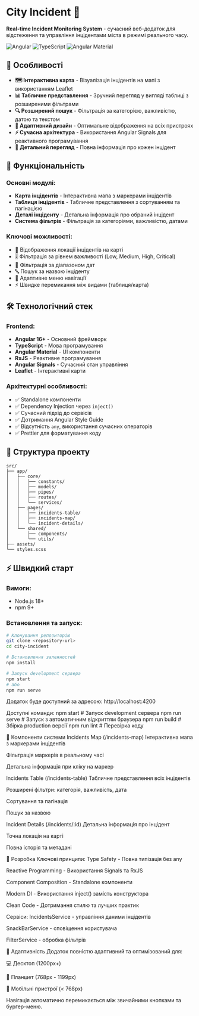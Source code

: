 # City Incident 🚨

**Real-time Incident Monitoring System** - сучасний веб-додаток для відстеження та управління інцідентами міста в режимі реального часу.

![Angular](https://img.shields.io/badge/Angular-16+-DD0031?style=for-the-badge&logo=angular)
![TypeScript](https://img.shields.io/badge/TypeScript-3178C6?style=for-the-badge&logo=typescript&logoColor=white)
![Angular Material](https://img.shields.io/badge/Angular_Material-0081CB?style=for-the-badge&logo=angular&logoColor=white)

## 🌟 Особливості

- **🗺️ Інтерактивна карта** - Візуалізація інцідентів на мапі з використанням Leaflet
- **📊 Табличне представлення** - Зручний перегляд у вигляді таблиці з розширеними фільтрами
- **🔍 Розширений пошук** - Фільтрація за категорією, важливістю, датою та текстом
- **📱 Адаптивний дизайн** - Оптимальне відображення на всіх пристроях
- **⚡ Сучасна архітектура** - Використання Angular Signals для реактивного програмування
- **🎯 Детальний перегляд** - Повна інформація про кожен інцідент

## 🚀 Функціональність

### Основні модулі:

- **Карта інцідентів** - Інтерактивна мапа з маркерами інцідентів
- **Таблиця інцідентів** - Табличне представлення з сортуванням та пагінацією
- **Деталі інціденту** - Детальна інформація про обраний інцідент
- **Система фільтрів** - Фільтрація за категоріями, важливістю, датами

### Ключові можливості:

- 📍 Відображення локації інцідентів на карті
- 🎚️ Фільтрація за рівнем важливості (Low, Medium, High, Critical)
- 📅 Фільтрація за діапазоном дат
- 🔤 Пошук за назвою інціденту
- 📱 Адаптивне меню навігації
- ⚡ Швидке перемикання між видами (таблиця/карта)

## 🛠️ Технологічний стек

### Frontend:

- **Angular 16+** - Основний фреймворк
- **TypeScript** - Мова програмування
- **Angular Material** - UI компоненти
- **RxJS** - Реактивне програмування
- **Angular Signals** - Сучасний стан управління
- **Leaflet** - Інтерактивні карти

### Архітектурні особливості:

- ✅ Standalone компоненти
- ✅ Dependency Injection через `inject()`
- ✅ Сучасний підхід до сервісів
- ✅ Дотримання Angular Style Guide
- ✅ Відсутність `any`, використання сучасних операторів
- ✅ Prettier для форматування коду

## 📁 Структура проекту

```
src/
├── app/
│   ├── core/
│   │   ├── constants/
│   │   ├── models/
│   │   ├── pipes/
│   │   ├── routes/
│   │   └── services/
│   ├── pages/
│   │   ├── incidents-table/
│   │   ├── incidents-map/
│   │   └── incident-details/
│   └── shared/
│       ├── components/
│       └── utils/
├── assets/
└── styles.scss
```

## ⚡ Швидкий старт

### Вимоги:

- Node.js 18+
- npm 9+

### Встановлення та запуск:

```bash
# Клонування репозиторію
git clone <repository-url>
cd city-incident

# Встановлення залежностей
npm install

# Запуск development сервера
npm start
# або
npm run serve
```

Додаток буде доступний за адресою: http://localhost:4200

Доступні команди:
npm start # Запуск development сервера
npm run serve # Запуск з автоматичним відкриттям браузера
npm run build # Збірка production версії
npm run lint # Перевірка коду

🎯 Компоненти системи
Incidents Map (/incidents-map)
Інтерактивна мапа з маркерами інцідентів

Фільтрація маркерів в реальному часі

Детальна інформація при кліку на маркер

Incidents Table (/incidents-table)
Табличне представлення всіх інцідентів

Розширені фільтри: категорія, важливість, дата

Сортування та пагінація

Пошук за назвою

Incident Details (/incidents/:id)
Детальна інформація про інцідент

Точна локація на карті

Повна історія та метадані

🔧 Розробка
Ключові принципи:
Type Safety - Повна типізація без any

Reactive Programming - Використання Signals та RxJS

Component Composition - Standalone компоненти

Modern DI - Використання inject() замість конструктора

Clean Code - Дотримання стилю та лучших практик

Сервіси:
IncidentsService - управління даними інцідентів

SnackBarService - сповіщення користувача

FilterService - обробка фільтрів

📱 Адаптивність
Додаток повністю адаптивний та оптимізований для:

💻 Десктоп (1200px+)

📱 Планшет (768px - 1199px)

📱 Мобільні пристрої (< 768px)

Навігація автоматично перемикається між звичайними кнопками та бургер-меню.
